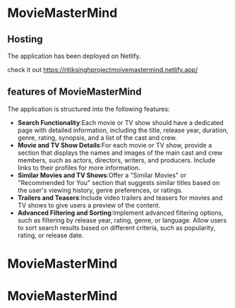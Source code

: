 # MovieMasterMind

## Hosting

The application has been deployed on Netlify. 

check it out https://ritiksinghprojectmoivemastermind.netlify.app/

## features of MovieMasterMind

The application is structured into the following features:

- **Search Functionality**:Each movie or TV show should have a dedicated page with detailed information, including the title, release year, duration, genre, rating, synopsis, and a list of the cast and crew.
- **Movie and TV Show Details**:For each movie or TV show, provide a section that displays the names and images of the main cast and crew members, such as actors, directors, writers, and producers. Include links to their profiles for more information.
- **Similar Movies and TV Shows**:Offer a "Similar Movies" or "Recommended for You" section that suggests similar titles based on the user's viewing history, genre preferences, or ratings.
- **Trailers and Teasers**:Include video trailers and teasers for movies and TV shows to give users a preview of the content.
- **Advanced Filtering and Sorting**:Implement advanced filtering options, such as filtering by release year, rating, genre, or language. Allow users to sort search results based on different criteria, such as popularity, rating, or release date.

 


# MovieMasterMind
# MovieMasterMind

